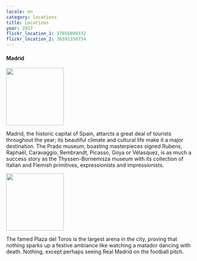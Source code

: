 ```yaml
---
locale: en
category: locations
title: Locations
year: 2017
flickr_location_1: 37056809332
flickr_location_2: 36391358754
---
```



#### Madrid

<div class="nk-post-text mt-0">
    <img style="height: 155px;" class="pull-left mt-0" src="{% flickr_image page.flickr_location_1 %}" alt="">
        <p class="text-white">
Madrid, the historic capital of Spain, attarcts a great deal of tourists throughout the year;
its beautiful climate and cultural life make it a major destination. The Prado museum, boasting
masterpieces signed Rubens, Raphaël, Caravaggio, Rembrandt, Picasso, Goya or Vélasquez, is as
much a success story as the Thyssen-Bornemisza museum with its collection of Italian and
Flemish primitives, expressionists and impressionists.
</p>
</div>

<div class="nk-post-text mt-0">
    <img style="height: 155px;" class="pull-right mt-0" src="{% flickr_image page.flickr_location_2 %}" alt="">
        <p class="text-white">
The famed Plaza del Toros is the largest arena in the city,
proving that nothing sparks up a festive ambiance like watching
a matador dancing with death. Nothing, except perhaps seeing
Real Madrid on the football pitch.
</p>
</div>




